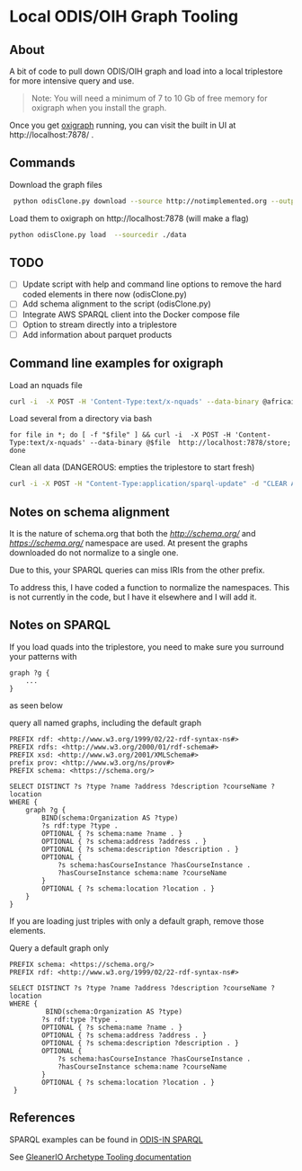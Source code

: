 # Local ODIS/OIH Graph Tooling

## About

A bit of code to pull down ODIS/OIH graph and load into a local triplestore for more intensive query and use.

> Note:  You will need a minimum of 7 to 10 Gb of
> free memory for oxigraph when you install the graph.  

Once you get [oxigraph](https://github.com/oxigraph/oxigraph) running, you can visit the built in UI at
http://localhost:7878/ .

## Commands

Download the graph files

```bash
 python odisClone.py download --source http://notimplemented.org --outputdir ./data
 ```

Load them to oxigraph on http://localhost:7878  (will make a flag)

```bash
python odisClone.py load  --sourcedir ./data
```

## TODO

- [ ] Update script with help and command line options to remove the hard coded elements in there now (odisClone.py)
- [ ] Add schema alignment to the script (odisClone.py)
- [ ] Integrate AWS SPARQL client into the Docker compose file
- [ ] Option to stream directly into a triplestore
- [ ] Add information about parquet products

## Command line examples for oxigraph

Load an nquads file
```bash
curl -i  -X POST -H 'Content-Type:text/x-nquads' --data-binary @africaioc_release.nq  http://localhost:7878/store
```

Load several from a directory via bash
```bssh
for file in *; do [ -f "$file" ] && curl -i  -X POST -H 'Content-Type:text/x-nquads' --data-binary @$file  http://localhost:7878/store; done
```

Clean all data (DANGEROUS:  empties the triplestore to start fresh)
```bash
curl -i -X POST -H "Content-Type:application/sparql-update" -d "CLEAR ALL"   http://localhost:7878/update
```

## Notes on schema alignment

It is the nature of schema.org that both the _http://schema.org/_
and _https://schema.org/_ namespace are used.   At present
the graphs downloaded do not normalize to a single one.  

Due to this, your SPARQL queries can miss IRIs from the other
prefix.

To address this, I have coded a function to normalize the namespaces.
This is not currently in the code, but I have it elsewhere and I will 
add it.  

## Notes on SPARQL

If you load quads into the triplestore, you need to make sure you surround 
your patterns with

```sparql
graph ?g {
    ...
}
```

as seen below

query all named graphs, including the default graph
```sparql
PREFIX rdf: <http://www.w3.org/1999/02/22-rdf-syntax-ns#>
PREFIX rdfs: <http://www.w3.org/2000/01/rdf-schema#>
PREFIX xsd: <http://www.w3.org/2001/XMLSchema#>
prefix prov: <http://www.w3.org/ns/prov#>
PREFIX schema: <https://schema.org/>

SELECT DISTINCT ?s ?type ?name ?address ?description ?courseName ?location
WHERE {
    graph ?g {
        BIND(schema:Organization AS ?type)
        ?s rdf:type ?type .
        OPTIONAL { ?s schema:name ?name . }
        OPTIONAL { ?s schema:address ?address . }
        OPTIONAL { ?s schema:description ?description . }
        OPTIONAL {
            ?s schema:hasCourseInstance ?hasCourseInstance .
            ?hasCourseInstance schema:name ?courseName
        }
        OPTIONAL { ?s schema:location ?location . }
    }
}
```
 
If you are loading just triples with only a default graph, remove 
those elements.  

Query a default graph only
```sparql
PREFIX schema: <https://schema.org/>
PREFIX rdf: <http://www.w3.org/1999/02/22-rdf-syntax-ns#>

SELECT DISTINCT ?s ?type ?name ?address ?description ?courseName ?location
WHERE {
         BIND(schema:Organization AS ?type)
        ?s rdf:type ?type .
        OPTIONAL { ?s schema:name ?name . }
        OPTIONAL { ?s schema:address ?address . }
        OPTIONAL { ?s schema:description ?description . }
        OPTIONAL {
            ?s schema:hasCourseInstance ?hasCourseInstance .
            ?hasCourseInstance schema:name ?courseName
        }
        OPTIONAL { ?s schema:location ?location . }
 }
 ```


## References

SPARQL examples can be found in [ODIS-IN SPARQL](https://github.com/iodepo/odis-in/tree/master/SPARQL)

See [GleanerIO Archetype Tooling documentation](https://github.com/gleanerio/archetype/blob/master/docs/tooling.md)
